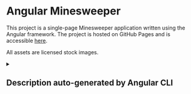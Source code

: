 # Angular Minesweeper

This project is a single-page Minesweeper application written using the Angular framework. The project is hosted on GitHub Pages and is accessible [here](https://jonesycodes.github.io/Angular-Minesweeper/).  

All assets are licensed stock images.

<details>
  <summary>  
    <h2>Description auto-generated by Angular CLI</h2>
  </summary>

  <br />
  
  This project was generated with [Angular CLI](https://github.com/angular/angular-cli) version 15.1.4.
  
  ## Development server
  
  Run `ng serve` for a dev server. Navigate to `http://localhost:4200/`. The application will automatically reload if you change any of the source files.
  
  ## Code scaffolding
  
  Run `ng generate component component-name` to generate a new component. You can also use `ng generate directive|pipe|service|class|guard|interface|enum|module`.
  
  ## Build
  
  Run `ng build` to build the project. The build artifacts will be stored in the `dist/` directory.
  
  ## Running unit tests
  
  Run `ng test` to execute the unit tests via [Karma](https://karma-runner.github.io).
  
  ## Running end-to-end tests
  
  Run `ng e2e` to execute the end-to-end tests via a platform of your choice. To use this command, you need to first add a package that implements end-to-end testing capabilities.
  
  ## Further help
  
  To get more help on the Angular CLI use `ng help` or go check out the [Angular CLI Overview and Command Reference](https://angular.io/cli) page.
</details>
